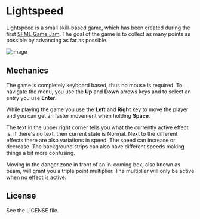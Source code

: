# Lightspeed

Lightspeed is a small skill-based game, which has been created during the first [SFML Game Jam](https://en.sfml-dev.org/forums/index.php?topic=12497.0).
The goal of the game is to collect as many points as possible by advancing as far as possible.

![image](https://user-images.githubusercontent.com/920861/218281076-f7180c26-a128-4da4-af1e-cf564dd9b795.png)

## Mechanics

The game is completely keyboard based, thus no mouse is required.
To navigate the menu, you use the **Up** and **Down** arrows keys and to select an entry you use **Enter**.

While playing the game you use the **Left** and **Right** key to move the player and you can get an faster movement when holding **Space**.

The text in the upper right corner tells you what the currently active effect is. If there's no text, then current state is Normal.
Next to the different effects there are also variations in speed. The speed can increase or decrease.
The background strips can also have different speeds making things a bit more confusing.

Moving in the danger zone in front of an in-coming box, also known as beam, will grant you a triple point multiplier.
The multiplier will only be active when no effect is active.

## License

See the LICENSE file.
